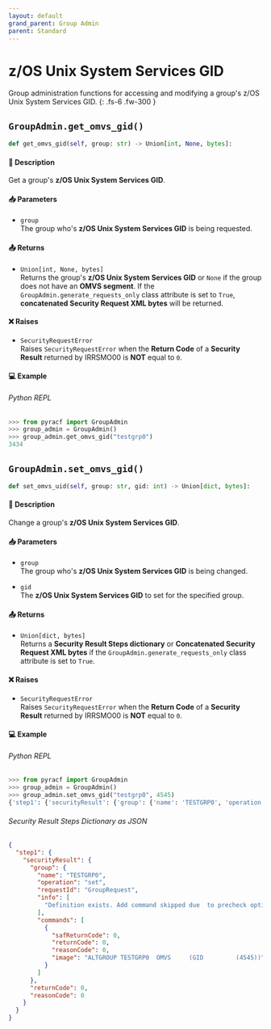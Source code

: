 ```yaml
---
layout: default
grand_parent: Group Admin
parent: Standard
---
```


# z/OS Unix System Services GID

Group administration functions for accessing and modifying a group's z/OS Unix System Services GID. 
{: .fs-6 .fw-300 }

## `GroupAdmin.get_omvs_gid()`

```python
def get_omvs_gid(self, group: str) -> Union[int, None, bytes]:
```

#### 📄 Description

Get a group's **z/OS Unix System Services GID**.

#### 📥 Parameters
* `group`<br>
  The group who's **z/OS Unix System Services GID** is being requested.

#### 📤 Returns
* `Union[int, None, bytes]`<br>
  Returns the group's **z/OS Unix System Services GID** or `None` if the group does not have an **OMVS segment**. If the `GroupAdmin.generate_requests_only` class attribute is set to `True`, **concatenated Security Request XML bytes** will be returned.

#### ❌ Raises
* `SecurityRequestError`<br>
  Raises `SecurityRequestError` when the **Return Code** of a **Security Result** returned by IRRSMO00 is **NOT** equal to `0`.

#### 💻 Example

###### Python REPL
```python
>>> from pyracf import GroupAdmin
>>> group_admin = GroupAdmin()
>>> group_admin.get_omvs_gid("testgrp0")
3434
```

## `GroupAdmin.set_omvs_gid()`

```python
def set_omvs_uid(self, group: str, gid: int) -> Union[dict, bytes]:
```

#### 📄 Description

Change a group's **z/OS Unix System Services GID**.

#### 📥 Parameters
* `group`<br>
  The group who's **z/OS Unix System Services GID** is being changed.

* `gid`<br>
  The **z/OS Unix System Services GID** to set for the specified group.

#### 📤 Returns
* `Union[dict, bytes]`<br>
  Returns a **Security Result Steps dictionary** or **Concatenated Security Request XML bytes** if the `GroupAdmin.generate_requests_only` class attribute is set to `True`.

#### ❌ Raises
* `SecurityRequestError`<br>
  Raises `SecurityRequestError` when the **Return Code** of a **Security Result** returned by IRRSMO00 is **NOT** equal to `0`.

#### 💻 Example

###### Python REPL
```python
>>> from pyracf import GroupAdmin
>>> group_admin = GroupAdmin()
>>> group_admin.set_omvs_gid("testgrp0", 4545)
{'step1': {'securityResult': {'group': {'name': 'TESTGRP0', 'operation': 'set', 'requestId': 'GroupRequest', 'info': ['Definition exists. Add command skipped due  to precheck option'], 'commands': [{'safReturnCode': 0, 'returnCode': 0, 'reasonCode': 0, 'image': 'ALTGROUP TESTGRP0  OMVS     (GID         (4545))'}]}, 'returnCode': 0, 'reasonCode': 0}}}
```

###### Security Result Steps Dictionary as JSON
```json
{
  "step1": {
    "securityResult": {
      "group": {
        "name": "TESTGRP0",
        "operation": "set",
        "requestId": "GroupRequest",
        "info": [
          "Definition exists. Add command skipped due  to precheck option"
        ],
        "commands": [
          {
            "safReturnCode": 0,
            "returnCode": 0,
            "reasonCode": 0,
            "image": "ALTGROUP TESTGRP0  OMVS     (GID         (4545))"
          }
        ]
      },
      "returnCode": 0,
      "reasonCode": 0
    }
  }
}
```